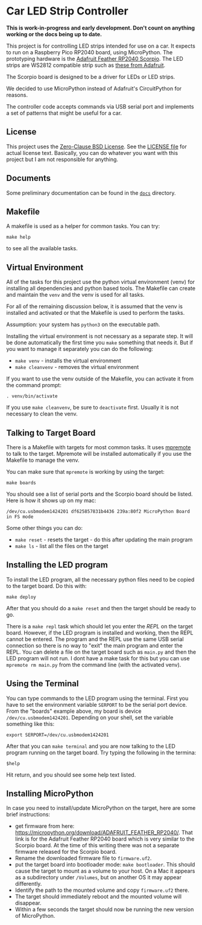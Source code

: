Car LED Strip Controller
========================

**This is work-in-progress and early development. Don't count on anything
working or the docs being up to date.**

This project is for controlling LED strips intended for use on a car. It
expects to run on a Raspberry Pico RP2040 board, using MicroPython. The
prototyping hardware is the
[Adafruit Feather RP2040 Scorpio](https://www.adafruit.com/product/5650). The
LED strips are WS2812 compatible strip such as [these from Adafruit](
https://www.adafruit.com/product/2970).

The Scorpio board is designed to be a driver for LEDs or LED strips.

We decided to use MicroPython instead of Adafruit's CircuitPython for reasons.

The controller code accepts commands via USB serial port and implements a set
of patterns that might be useful for a car.

License
-------
This project uses the
[Zero-Clause BSD License](https://opensource.org/license/0bsd/). See the
[LICENSE file](LICENSE.md) for actual license text. Basically, you can do
whatever you want with this project but I am not responsible for anything.

Documents
---------
Some preliminary documentation can be found in the [`docs`](docs/) directory.

Makefile
--------
A makefile is used as a helper for common tasks. You can try:

    make help

to see all the available tasks.

Virtual Environment
-------------------
All of the tasks for this project use the python virtual environment (venv) for
installing all dependencies and python based tools. The Makefile can create and
maintain the `venv` and the venv is used for all tasks.

For all of the remaining discussion below, it is assumed that the venv is
installed and activated or that the Makefile is used to perform the tasks.

Assumption: your system has `python3` on the executable path.

Installing the virtual environment is not necessary as a separate step. It will
be done automatically the first time you `make` something that needs it. But if
you want to manage it separately you can do the following:

* `make venv` - installs the virtual environment
* `make cleanvenv` - removes the virtual environment

If you want to use the venv outside of the Makefile, you can activate it from
the command prompt:

    . venv/bin/activate

If you use `make cleanvenv`, be sure to `deactivate` first. Usually it is not
necessary to clean the venv.

Talking to Target Board
-----------------------
There is a Makefile with targets for most common tasks. It uses [mpremote](
https://docs.micropython.org/en/latest/reference/mpremote.html) to talk to the
target. Mpremote will be installed automatically if you use the Makefile to
manage the venv.

You can make sure that `mpremote` is working by using the target:

    make boards

You should see a list of serial ports and the Scorpio board should be listed.
Here is how it shows up on my mac:

    /dev/cu.usbmodem1424201 df625857831b4436 239a:80f2 MicroPython Board in FS mode

Some other things you can do:

* `make reset` - resets the target - do this after updating the main program
* `make ls` - list all the files on the target

Installing the LED program
--------------------------
To install the LED program, all the necessary python files need to be copied to
the target board. Do this with:

    make deploy

After that you should do a `make reset` and then the target should be ready to
go.

There is a `make repl` task which should let you enter the *REPL* on the target
board. However, if the LED program is installed and working, then the REPL
cannot be entered. The program and the REPL use the same USB serial connection
so there is no way to "exit" the main program and enter the REPL. You can
delete a file on the target board such as `main.py` and then the LED program
will not run. I dont have a make task for this but you can use
`mpremote rm main.py` from the command line (with the activated venv).

Using the Terminal
------------------
You can type commands to the LED program using the terminal. First you have to
set the environment variable `SERPORT` to be the serial port device. From the
"boards" example above, my board is device `/dev/cu.usbmodem1424201`. Depending
on your shell, set the variable something like this:

    export SERPORT=/dev/cu.usbmodem1424201

After that you can `make terminal` and you are now talking to the LED program
running on the target board. Try typing the following in the termina:

    $help

Hit return, and you should see some help text listed.

Installing MicroPython
----------------------
In case you need to install/update MicroPython on the target, here are some
brief instructions:

* get firmware from here: <https://micropython.org/download/ADAFRUIT_FEATHER_RP2040/>.
  That link is for the Adafruit Feather RP2040 board which is very similar to
  the Scorpio board. At the time of this writing there was not a separate
  firmware released for the Scorpio board.
* Rename the downloaded firmware file to `firmware.uf2`.
* put the target board into bootloader mode: `make bootloader`. This should
  cause the target to mount as a volume to your host. On a Mac it appears as
  a subdirectory under `/Volumes`, but on another OS it may appear differently.
* Identify the path to the mounted volume and copy `firmware.uf2` there.
* The target should immediately reboot and the mounted volume will disappear.
* Within a few seconds the target should now be running the new version of
  MicroPython.
